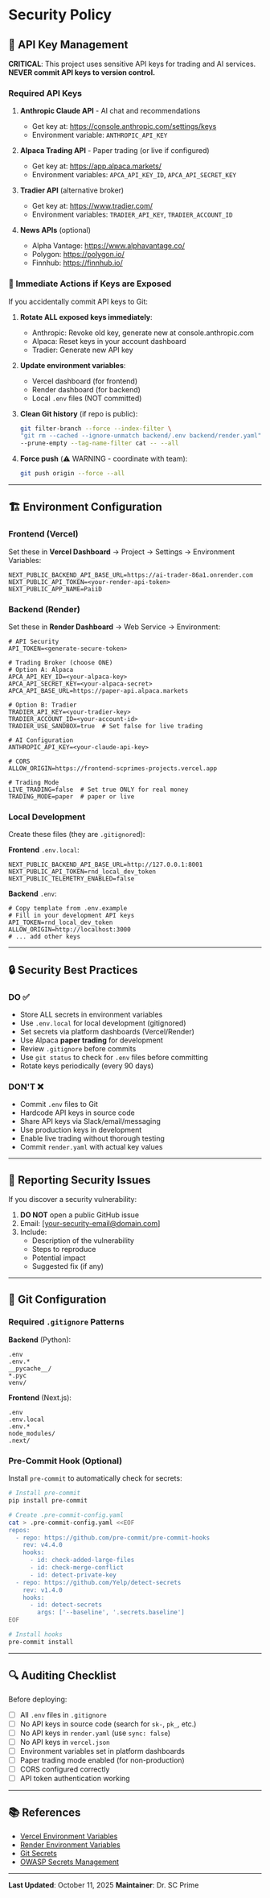 # Security Policy

## 🔐 API Key Management

**CRITICAL**: This project uses sensitive API keys for trading and AI services. **NEVER commit API keys to version control.**

### Required API Keys

1. **Anthropic Claude API** - AI chat and recommendations
   - Get key at: https://console.anthropic.com/settings/keys
   - Environment variable: `ANTHROPIC_API_KEY`

2. **Alpaca Trading API** - Paper trading (or live if configured)
   - Get key at: https://app.alpaca.markets/
   - Environment variables: `APCA_API_KEY_ID`, `APCA_API_SECRET_KEY`

3. **Tradier API** (alternative broker)
   - Get key at: https://www.tradier.com/
   - Environment variables: `TRADIER_API_KEY`, `TRADIER_ACCOUNT_ID`

4. **News APIs** (optional)
   - Alpha Vantage: https://www.alphavantage.co/
   - Polygon: https://polygon.io/
   - Finnhub: https://finnhub.io/

### 🚨 Immediate Actions if Keys are Exposed

If you accidentally commit API keys to Git:

1. **Rotate ALL exposed keys immediately**:
   - Anthropic: Revoke old key, generate new at console.anthropic.com
   - Alpaca: Reset keys in your account dashboard
   - Tradier: Generate new API key

2. **Update environment variables**:
   - Vercel dashboard (for frontend)
   - Render dashboard (for backend)
   - Local `.env` files (NOT committed)

3. **Clean Git history** (if repo is public):
   ```bash
   git filter-branch --force --index-filter \
   "git rm --cached --ignore-unmatch backend/.env backend/render.yaml" \
   --prune-empty --tag-name-filter cat -- --all
   ```

4. **Force push** (⚠️ WARNING - coordinate with team):
   ```bash
   git push origin --force --all
   ```

---

## 🏗️ Environment Configuration

### Frontend (Vercel)

Set these in **Vercel Dashboard** → Project → Settings → Environment Variables:

```env
NEXT_PUBLIC_BACKEND_API_BASE_URL=https://ai-trader-86a1.onrender.com
NEXT_PUBLIC_API_TOKEN=<your-render-api-token>
NEXT_PUBLIC_APP_NAME=PaiiD
```

### Backend (Render)

Set these in **Render Dashboard** → Web Service → Environment:

```env
# API Security
API_TOKEN=<generate-secure-token>

# Trading Broker (choose ONE)
# Option A: Alpaca
APCA_API_KEY_ID=<your-alpaca-key>
APCA_API_SECRET_KEY=<your-alpaca-secret>
APCA_API_BASE_URL=https://paper-api.alpaca.markets

# Option B: Tradier
TRADIER_API_KEY=<your-tradier-key>
TRADIER_ACCOUNT_ID=<your-account-id>
TRADIER_USE_SANDBOX=true  # Set false for live trading

# AI Configuration
ANTHROPIC_API_KEY=<your-claude-api-key>

# CORS
ALLOW_ORIGIN=https://frontend-scprimes-projects.vercel.app

# Trading Mode
LIVE_TRADING=false  # Set true ONLY for real money
TRADING_MODE=paper  # paper or live
```

### Local Development

Create these files (they are `.gitignore`d):

**Frontend** `.env.local`:
```env
NEXT_PUBLIC_BACKEND_API_BASE_URL=http://127.0.0.1:8001
NEXT_PUBLIC_API_TOKEN=rnd_local_dev_token
NEXT_PUBLIC_TELEMETRY_ENABLED=false
```

**Backend** `.env`:
```env
# Copy template from .env.example
# Fill in your development API keys
API_TOKEN=rnd_local_dev_token
ALLOW_ORIGIN=http://localhost:3000
# ... add other keys
```

---

## 🔒 Security Best Practices

### DO ✅

- Store ALL secrets in environment variables
- Use `.env.local` for local development (gitignored)
- Set secrets via platform dashboards (Vercel/Render)
- Use Alpaca **paper trading** for development
- Review `.gitignore` before commits
- Use `git status` to check for `.env` files before committing
- Rotate keys periodically (every 90 days)

### DON'T ❌

- Commit `.env` files to Git
- Hardcode API keys in source code
- Share API keys via Slack/email/messaging
- Use production keys in development
- Enable live trading without thorough testing
- Commit `render.yaml` with actual key values

---

## 🚨 Reporting Security Issues

If you discover a security vulnerability:

1. **DO NOT** open a public GitHub issue
2. Email: [your-security-email@domain.com]
3. Include:
   - Description of the vulnerability
   - Steps to reproduce
   - Potential impact
   - Suggested fix (if any)

---

## 📜 Git Configuration

### Required `.gitignore` Patterns

**Backend** (Python):
```gitignore
.env
.env.*
__pycache__/
*.pyc
venv/
```

**Frontend** (Next.js):
```gitignore
.env
.env.local
.env.*
node_modules/
.next/
```

### Pre-Commit Hook (Optional)

Install `pre-commit` to automatically check for secrets:

```bash
# Install pre-commit
pip install pre-commit

# Create .pre-commit-config.yaml
cat > .pre-commit-config.yaml <<EOF
repos:
  - repo: https://github.com/pre-commit/pre-commit-hooks
    rev: v4.4.0
    hooks:
      - id: check-added-large-files
      - id: check-merge-conflict
      - id: detect-private-key
  - repo: https://github.com/Yelp/detect-secrets
    rev: v1.4.0
    hooks:
      - id: detect-secrets
        args: ['--baseline', '.secrets.baseline']
EOF

# Install hooks
pre-commit install
```

---

## 🔍 Auditing Checklist

Before deploying:

- [ ] All `.env` files in `.gitignore`
- [ ] No API keys in source code (search for `sk-`, `pk_`, etc.)
- [ ] No API keys in `render.yaml` (use `sync: false`)
- [ ] No API keys in `vercel.json`
- [ ] Environment variables set in platform dashboards
- [ ] Paper trading mode enabled (for non-production)
- [ ] CORS configured correctly
- [ ] API token authentication working

---

## 📚 References

- [Vercel Environment Variables](https://vercel.com/docs/concepts/projects/environment-variables)
- [Render Environment Variables](https://render.com/docs/environment-variables)
- [Git Secrets](https://github.com/awslabs/git-secrets)
- [OWASP Secrets Management](https://cheatsheetseries.owasp.org/cheatsheets/Secrets_Management_Cheat_Sheet.html)

---

**Last Updated**: October 11, 2025
**Maintainer**: Dr. SC Prime
